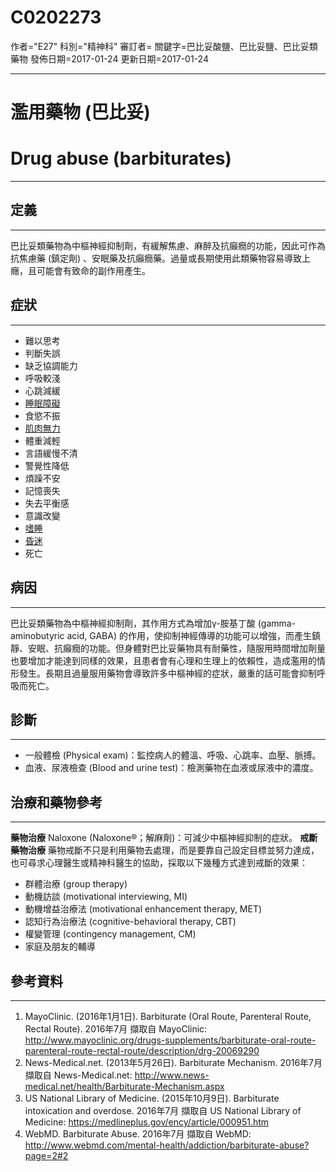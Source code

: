 # C0202273
作者="E27"
科別="精神科"
審訂者=
關鍵字=巴比妥酸鹽、巴比妥鹽、巴比妥類藥物
發佈日期=2017-01-24
更新日期=2017-01-24

----------
# 濫用藥物 (巴比妥)
# Drug abuse (barbiturates)
----------
## 定義
----------

巴比妥類藥物為中樞神經抑制劑，有緩解焦慮、麻醉及抗癲癇的功能，因此可作為抗焦慮藥 (鎮定劑) 、安眠藥及抗癲癇藥。過量或長期使用此類藥物容易導致上癮，且可能會有致命的副作用產生。

## 症狀
----------
- 難以思考
- 判斷失誤
- 缺乏協調能力
- 呼吸較淺
- 心跳減緩
- [睡眠障礙](C0851578)
- 食慾不振
- [肌肉無力](C0151786)
- 體重減輕
- 言語緩慢不清
- 警覺性降低
- 煩躁不安
- 記憶喪失
- 失去平衡感
- 意識改變
- [嗜睡](C0013144)
- [昏迷](C0009421)
- 死亡
## 病因
----------

巴比妥類藥物為中樞神經抑制劑，其作用方式為增加γ-胺基丁酸 (gamma-aminobutyric acid, GABA) 的作用，使抑制神經傳導的功能可以增強，而產生鎮靜、安眠、抗癲癇的功能。但身體對巴比妥藥物具有耐藥性，隨服用時間增加劑量也要增加才能達到同樣的效果，且患者會有心理和生理上的依賴性，造成濫用的情形發生。長期且過量服用藥物會導致許多中樞神經的症狀，嚴重的話可能會抑制呼吸而死亡。

## 診斷
----------
- 一般體檢 (Physical exam)：監控病人的體溫、呼吸、心跳率、血壓、脈搏。
- 血液、尿液檢查 (Blood and urine test)：檢測藥物在血液或尿液中的濃度。
## 治療和藥物參考
----------

**藥物治療**
Naloxone (Naloxone®；解麻劑)：可減少中樞神經抑制的症狀。
**戒斷藥物治療**
藥物戒斷不只是利用藥物去處理，而是要靠自己設定目標並努力達成，也可尋求心理醫生或精神科醫生的協助，採取以下幾種方式達到戒斷的效果：

- 群體治療 (group therapy)
- 動機訪談 (motivational interviewing, MI)
- 動機增益治療法 (motivational enhancement therapy, MET)
- 認知行為治療法 (cognitive-behavioral therapy, CBT)
- 權變管理 (contingency management, CM)
- 家庭及朋友的輔導
## 參考資料
----------
1. MayoClinic. (2016年1月1日). Barbiturate (Oral Route, Parenteral Route, Rectal Route). 2016年7月 擷取自 MayoClinic: http://www.mayoclinic.org/drugs-supplements/barbiturate-oral-route-parenteral-route-rectal-route/description/drg-20069290
2. News-Medical.net. (2013年5月26日). Barbiturate Mechanism. 2016年7月 擷取自 News-Medical.net: http://www.news-medical.net/health/Barbiturate-Mechanism.aspx
3. US National Library of Medicine. (2015年10月9日). Barbiturate intoxication and overdose. 2016年7月 擷取自 US National Library of Medicine: https://medlineplus.gov/ency/article/000951.htm
4. WebMD. Barbiturate Abuse. 2016年7月 擷取自 WebMD: http://www.webmd.com/mental-health/addiction/barbiturate-abuse?page=2#2

